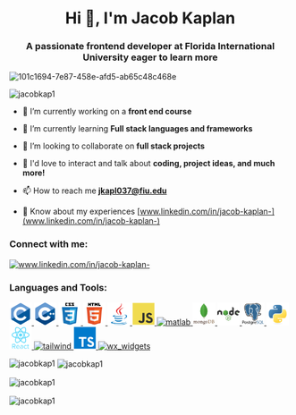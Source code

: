 <h1 align="center">Hi 👋, I'm Jacob Kaplan</h1>
<h3 align="center">A passionate frontend developer at Florida International University eager to learn more</h3>

![101c1694-7e87-458e-afd5-ab65c48c468e](https://github.com/jacobkap1/jacobkap/assets/157649147/9f53c3aa-fb92-4dda-b081-a9f3b2ecb354)

<p align="left"> <img src="https://komarev.com/ghpvc/?username=jacobkap1&label=Profile%20views&color=0e75b6&style=flat" alt="jacobkap1" /> </p>

- 🔭 I’m currently working on a **front end course**

- 🌱 I’m currently learning **Full stack languages and frameworks**

- 👯 I’m looking to collaborate on **full stack projects**

- 💬 I'd love to interact and talk about **coding, project ideas, and much more!**

- 📫 How to reach me **jkapl037@fiu.edu**

- 📄 Know about my experiences [www.linkedin.com/in/jacob-kaplan-](www.linkedin.com/in/jacob-kaplan-)

<h3 align="left">Connect with me:</h3>
<p align="left">
<a href="https://linkedin.com/in/www.linkedin.com/in/jacob-kaplan-" target="blank"><img align="center" src="https://raw.githubusercontent.com/rahuldkjain/github-profile-readme-generator/master/src/images/icons/Social/linked-in-alt.svg" alt="www.linkedin.com/in/jacob-kaplan-" height="30" width="40" /></a>
</p>

<h3 align="left">Languages and Tools:</h3>
<p align="left"> <a href="https://www.cprogramming.com/" target="_blank" rel="noreferrer"> <img src="https://raw.githubusercontent.com/devicons/devicon/master/icons/c/c-original.svg" alt="c" width="40" height="40"/> </a> <a href="https://www.w3schools.com/cpp/" target="_blank" rel="noreferrer"> <img src="https://raw.githubusercontent.com/devicons/devicon/master/icons/cplusplus/cplusplus-original.svg" alt="cplusplus" width="40" height="40"/> </a> <a href="https://www.w3schools.com/css/" target="_blank" rel="noreferrer"> <img src="https://raw.githubusercontent.com/devicons/devicon/master/icons/css3/css3-original-wordmark.svg" alt="css3" width="40" height="40"/> </a> <a href="https://www.w3.org/html/" target="_blank" rel="noreferrer"> <img src="https://raw.githubusercontent.com/devicons/devicon/master/icons/html5/html5-original-wordmark.svg" alt="html5" width="40" height="40"/> </a> <a href="https://www.java.com" target="_blank" rel="noreferrer"> <img src="https://raw.githubusercontent.com/devicons/devicon/master/icons/java/java-original.svg" alt="java" width="40" height="40"/> </a> <a href="https://developer.mozilla.org/en-US/docs/Web/JavaScript" target="_blank" rel="noreferrer"> <img src="https://raw.githubusercontent.com/devicons/devicon/master/icons/javascript/javascript-original.svg" alt="javascript" width="40" height="40"/> </a> <a href="https://www.mathworks.com/" target="_blank" rel="noreferrer"> <img src="https://upload.wikimedia.org/wikipedia/commons/2/21/Matlab_Logo.png" alt="matlab" width="40" height="40"/> </a> <a href="https://www.mongodb.com/" target="_blank" rel="noreferrer"> <img src="https://raw.githubusercontent.com/devicons/devicon/master/icons/mongodb/mongodb-original-wordmark.svg" alt="mongodb" width="40" height="40"/> </a> <a href="https://nodejs.org" target="_blank" rel="noreferrer"> <img src="https://raw.githubusercontent.com/devicons/devicon/master/icons/nodejs/nodejs-original-wordmark.svg" alt="nodejs" width="40" height="40"/> </a> <a href="https://www.postgresql.org" target="_blank" rel="noreferrer"> <img src="https://raw.githubusercontent.com/devicons/devicon/master/icons/postgresql/postgresql-original-wordmark.svg" alt="postgresql" width="40" height="40"/> </a> <a href="https://www.python.org" target="_blank" rel="noreferrer"> <img src="https://raw.githubusercontent.com/devicons/devicon/master/icons/python/python-original.svg" alt="python" width="40" height="40"/> </a> <a href="https://reactjs.org/" target="_blank" rel="noreferrer"> <img src="https://raw.githubusercontent.com/devicons/devicon/master/icons/react/react-original-wordmark.svg" alt="react" width="40" height="40"/> </a> <a href="https://tailwindcss.com/" target="_blank" rel="noreferrer"> <img src="https://www.vectorlogo.zone/logos/tailwindcss/tailwindcss-icon.svg" alt="tailwind" width="40" height="40"/> </a> <a href="https://www.typescriptlang.org/" target="_blank" rel="noreferrer"> <img src="https://raw.githubusercontent.com/devicons/devicon/master/icons/typescript/typescript-original.svg" alt="typescript" width="40" height="40"/> </a> <a href="https://www.wxwidgets.org/" target="_blank" rel="noreferrer"> <img src="https://upload.wikimedia.org/wikipedia/commons/b/bb/WxWidgets.svg" alt="wx_widgets" width="40" height="40"/> </a> </p>

<p><img align="left" src="https://github-readme-stats.vercel.app/api/top-langs?username=jacobkap1&show_icons=true&locale=en&layout=compact" alt="jacobkap1" /></p>

<p>&nbsp;<img align="center" src="https://github-readme-stats.vercel.app/api?username=jacobkap1&show_icons=true&locale=en" alt="jacobkap1" /></p>

<p><img align="center" src="https://github-readme-streak-stats.herokuapp.com/?user=jacobkap1&" alt="jacobkap1" /></p>

<p><img align="center" src="https://github-readme-streak-stats.herokuapp.com/?user=jacobkap1&" alt="jacobkap1" /></p>

